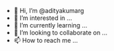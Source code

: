 - 👋 Hi, I’m @adityakumarg
- 👀 I’m interested in ...
- 🌱 I’m currently learning ...
- 💞️ I’m looking to collaborate on ...
- 📫 How to reach me ...

<!---
adityakumarg/adityakumarg is a ✨ special ✨ repository because its `README.md` (this file) appears on your GitHub profile.
You can click the Preview link to take a look at your changes.
--->
